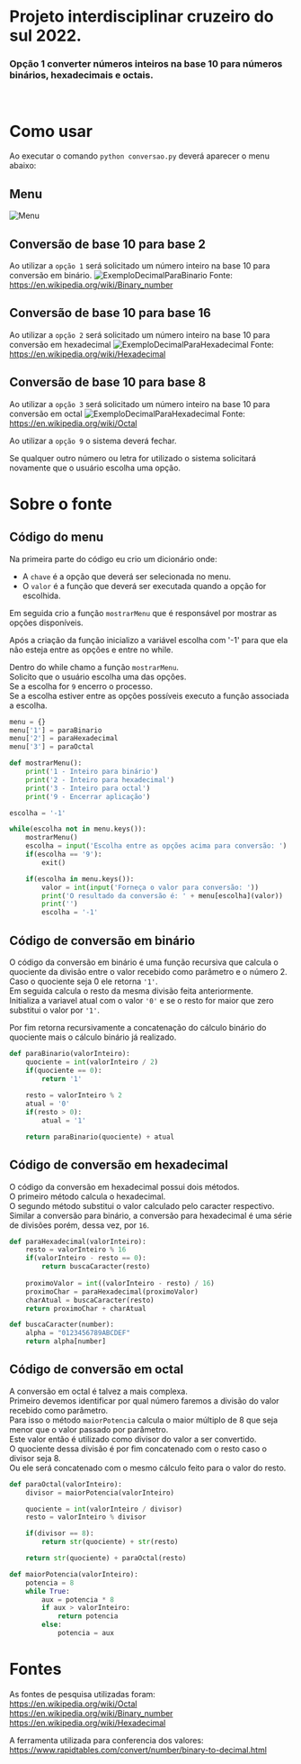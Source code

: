 # Projeto interdisciplinar cruzeiro do sul 2022.

### Opção 1 converter números inteiros na base 10 para números binários, hexadecimais e octais.
<br>


# Como usar

Ao executar o comando `python conversao.py` deverá aparecer o menu abaixo:

## Menu

![Menu](./assets/Menu.png)

## Conversão de base 10 para base 2
Ao utilizar a `opção 1` será solicitado um número inteiro na base 10 para conversão em binário.
![ExemploDecimalParaBinario](./assets/InteiroParaBinario.png)
Fonte: https://en.wikipedia.org/wiki/Binary_number

## Conversão de base 10 para base 16
Ao utilizar a `opção 2` será solicitado um número inteiro na base 10 para conversão em hexadecimal
![ExemploDecimalParaHexadecimal](./assets/InteiroParaHexa.png)
Fonte: https://en.wikipedia.org/wiki/Hexadecimal

## Conversão de base 10 para base 8
Ao utilizar a `opção 3` será solicitado um número inteiro na base 10 para conversão em octal
![ExemploDecimalParaHexadecimal](./assets/InteiroParaOctal.png)
Fonte: https://en.wikipedia.org/wiki/Octal

Ao utilizar a `opção 9` o sistema deverá fechar.

Se qualquer outro número ou letra for utilizado o sistema solicitará novamente que o usuário escolha uma opção.

# Sobre o fonte

## Código do menu
Na primeira parte do código eu crio um dicionário onde:
 - A `chave` é a opção que deverá ser selecionada no menu.
 - O `valor` é a função que deverá ser executada quando a opção for escolhida.

Em seguida crio a função `mostrarMenu` que é responsável por mostrar as opções disponíveis.

Após a criação da função inicializo a variável escolha com '-1' para que ela não esteja entre as opções e entre no while.

Dentro do while chamo a função `mostrarMenu`.<br>
Solicito que o usuário escolha uma das opções.<br>
Se a escolha for `9` encerro o processo.<br>
Se a escolha estiver entre as opções possíveis executo a função associada a escolha.

``` Python
menu = {}
menu['1'] = paraBinario
menu['2'] = paraHexadecimal
menu['3'] = paraOctal

def mostrarMenu():        
    print('1 - Inteiro para binário')
    print('2 - Inteiro para hexadecimal')
    print('3 - Inteiro para octal')
    print('9 - Encerrar aplicação')

escolha = '-1'

while(escolha not in menu.keys()):
    mostrarMenu()
    escolha = input('Escolha entre as opções acima para conversão: ')
    if(escolha == '9'):
        exit()

    if(escolha in menu.keys()):
        valor = int(input('Forneça o valor para conversão: '))
        print('O resultado da conversão é: ' + menu[escolha](valor))
        print('')
        escolha = '-1'
```

## Código de conversão em binário

O código da conversão em binário é uma função recursiva que calcula o quociente da divisão entre o valor recebido como parâmetro e o número 2.<br>
Caso o quociente seja 0 ele retorna `'1'`.<br>
Em seguida calcula o resto da mesma divisão feita anteriormente.<br>
Initializa a variavel atual com o valor `'0'` e se o resto for maior que zero substitui o valor por `'1'`.<br>

Por fim retorna recursivamente a concatenação do cálculo binário do quociente mais o cálculo binário já realizado.

``` Python
def paraBinario(valorInteiro):    
    quociente = int(valorInteiro / 2)    
    if(quociente == 0):
        return '1'
    
    resto = valorInteiro % 2    
    atual = '0'
    if(resto > 0):
        atual = '1'

    return paraBinario(quociente) + atual
```

## Código de conversão em hexadecimal

O código da conversão em hexadecimal possui dois métodos.<br>
O primeiro método calcula o hexadecimal.<br>
O segundo método substitui o valor calculado pelo caracter respectivo.<br>
Similar a conversão para binário, a conversão para hexadecimal é uma série de divisões porém, dessa vez, por `16`.

``` Python
def paraHexadecimal(valorInteiro):
    resto = valorInteiro % 16
    if(valorInteiro - resto == 0):
        return buscaCaracter(resto)
    
    proximoValor = int((valorInteiro - resto) / 16)
    proximoChar = paraHexadecimal(proximoValor)
    charAtual = buscaCaracter(resto)    
    return proximoChar + charAtual

def buscaCaracter(number):
    alpha = "0123456789ABCDEF"
    return alpha[number]
```

## Código de conversão em octal

A conversão em octal é talvez a mais complexa.<br>
Primeiro devemos identificar por qual número faremos a divisão do valor recebido como parâmetro.<br>
Para isso o método `maiorPotencia` calcula o maior múltiplo de 8 que seja menor que o valor passado por parâmetro.<br>
Este valor então é utilizado como divisor do valor a ser convertido.<br>
O quociente dessa divisão é por fim concatenado com o resto caso o divisor seja 8.<br>
Ou ele será concatenado com o mesmo cálculo feito para o valor do resto.

``` Python
def paraOctal(valorInteiro):
    divisor = maiorPotencia(valorInteiro)

    quociente = int(valorInteiro / divisor)
    resto = valorInteiro % divisor

    if(divisor == 8):
        return str(quociente) + str(resto)

    return str(quociente) + paraOctal(resto)

def maiorPotencia(valorInteiro):
    potencia = 8
    while True:
        aux = potencia * 8
        if aux > valorInteiro:            
            return potencia
        else:
            potencia = aux
```
# Fontes

As fontes de pesquisa utilizadas foram:<br>
https://en.wikipedia.org/wiki/Octal<br>
https://en.wikipedia.org/wiki/Binary_number<br>
https://en.wikipedia.org/wiki/Hexadecimal

A ferramenta utilizada para conferencia dos valores:<br>
https://www.rapidtables.com/convert/number/binary-to-decimal.html

